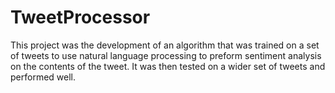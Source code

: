 # TweetProcessor
This project was the development of an algorithm that was trained on a set of tweets to use natural language processing to preform sentiment analysis on the contents of the tweet. It was then tested on a wider set of tweets and performed well.
